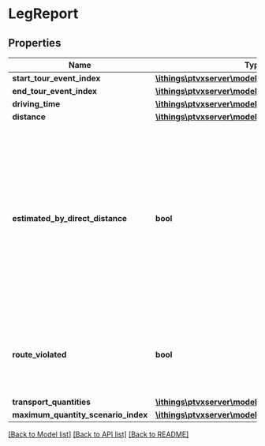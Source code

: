 # LegReport

## Properties
Name | Type | Description | Notes
------------ | ------------- | ------------- | -------------
**start_tour_event_index** | [**\ithings\ptvxserver\model\Index**](Index.md) |  | [optional] 
**end_tour_event_index** | [**\ithings\ptvxserver\model\Index**](Index.md) |  | [optional] 
**driving_time** | [**\ithings\ptvxserver\model\Duration**](Duration.md) |  | [optional] 
**distance** | [**\ithings\ptvxserver\model\Distance**](Distance.md) |  | [optional] 
**estimated_by_direct_distance** | **bool** | True if the driving time of this leg is estimated by direct distance instead of the road network.    Possible causes:     *  start or end not within boundaries of map,   *  start or end too far from next road,   *  no route found between start and end.    If EstimateByReferenceMatrix is used as distance mode, the leg is estimated by direct distance if and only if the according reference locations are estimated by direct distance. If DirectDistance is used as distance mode, this flag will always be set. | [optional] 
**route_violated** | **bool** | True if the leg is calculated with route violations. If EstimateByReferenceMatrix is used as distance mode, the route is violated if and only if the route between the according reference locations is violated. | [optional] 
**transport_quantities** | [**\ithings\ptvxserver\model\TransportQuantityUnit[]**](TransportQuantityUnit.md) |  | [optional] 
**maximum_quantity_scenario_index** | [**\ithings\ptvxserver\model\Index**](Index.md) |  | [optional] 

[[Back to Model list]](../../README.md#documentation-for-models) [[Back to API list]](../../README.md#documentation-for-api-endpoints) [[Back to README]](../../README.md)

